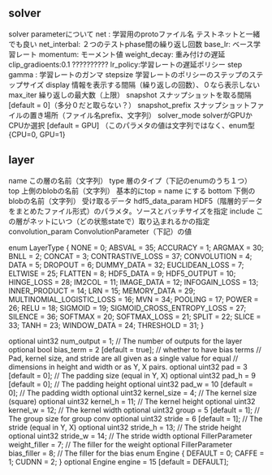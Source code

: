 ## solver
solver parameterについて
net : 学習用のprotoファイル名 テストネットと一緒でも良い
net_interbal: ２つのテストphase間の繰り返し回数
base_lr: ベース学習レート
momentum: モーメント値
weight_decay: 重み付けの遅延
clip_gradioents:0.1 ??????????
lr_policy:学習レートの遅延ポリシー step
gamma : 学習レートのガンマ
stepsize 学習レートのポリシーのステップのステップサイズ
display 情報を表示する間隔（繰り返しの回数）、０なら表示しない
max_iter 繰り返しの最大数（上限）
snapshot スナップショットを取る間隔 [default = 0]（多分０だと取らない？）
snapshot_prefix  スナップショットファイルの置き場所（ファイル名prefix、文字列）
solver_mode solverがGPUかCPUか選択 [default = GPU] （このパラメタの値は文字列ではなく、enum型{CPU=0, GPU=1}


## layer
name  この層の名前（文字列）
type 層のタイプ（下記のenumのうち１つ）
top 上側のblobの名前（文字列） 基本的にtop = name にする
bottom 下側のblobの名前（文字列） 受け取るデータ
hdf5_data_param HDF5（階層的データをまとめたファイル形式）のパラメタ。ソースとバッチサイズを指定
include この層がネットにいつ（どの状態stateで）取り込まれるかの指定
convolution_param ConvolutionParameter（下記）の値

enum LayerType {
  NONE = 0;
  ABSVAL = 35;
  ACCURACY = 1;
  ARGMAX = 30;
  BNLL = 2;
  CONCAT = 3;
  CONTRASTIVE_LOSS = 37;
  CONVOLUTION = 4;
  DATA = 5;
  DROPOUT = 6;
  DUMMY_DATA = 32;
  EUCLIDEAN_LOSS = 7;
  ELTWISE = 25;
  FLATTEN = 8;
  HDF5_DATA = 9;
  HDF5_OUTPUT = 10;
  HINGE_LOSS = 28;
  IM2COL = 11;
  IMAGE_DATA = 12;
  INFOGAIN_LOSS = 13;
  INNER_PRODUCT = 14;
  LRN = 15;
  MEMORY_DATA = 29;
  MULTINOMIAL_LOGISTIC_LOSS = 16;
  MVN = 34;
  POOLING = 17;
  POWER = 26;
  RELU = 18;
  SIGMOID = 19;
  SIGMOID_CROSS_ENTROPY_LOSS = 27;
  SILENCE = 36;
  SOFTMAX = 20;
  SOFTMAX_LOSS = 21;
  SPLIT = 22;
  SLICE = 33;
  TANH = 23;
  WINDOW_DATA = 24;
  THRESHOLD = 31;
}

optional uint32 num_output = 1; // The number of outputs for the layer
 optional bool bias_term = 2 [default = true]; // whether to have bias terms
 // Pad, kernel size, and stride are all given as a single value for equal
 // dimensions in height and width or as Y, X pairs.
 optional uint32 pad = 3 [default = 0]; // The padding size (equal in Y, X)
 optional uint32 pad_h = 9 [default = 0]; // The padding height
 optional uint32 pad_w = 10 [default = 0]; // The padding width
 optional uint32 kernel_size = 4; // The kernel size (square)
 optional uint32 kernel_h = 11; // The kernel height
 optional uint32 kernel_w = 12; // The kernel width
 optional uint32 group = 5 [default = 1]; // The group size for group conv
 optional uint32 stride = 6 [default = 1]; // The stride (equal in Y, X)
 optional uint32 stride_h = 13; // The stride height
 optional uint32 stride_w = 14; // The stride width
 optional FillerParameter weight_filler = 7; // The filler for the weight
 optional FillerParameter bias_filler = 8; // The filler for the bias
 enum Engine {
   DEFAULT = 0;
   CAFFE = 1;
   CUDNN = 2;
 }
 optional Engine engine = 15 [default = DEFAULT];
